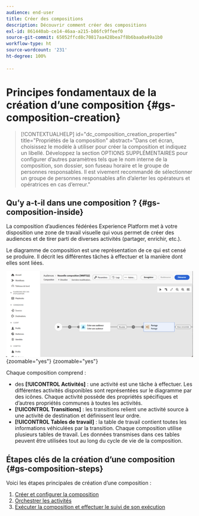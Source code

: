```yaml
---
audience: end-user
title: Créer des compositions
description: Découvrir comment créer des compositions
exl-id: 861440ab-ce14-46aa-a215-b86fc9ffeef0
source-git-commit: 65052ffcd8c70817aa428bea7f8b6baa0a49a1b0
workflow-type: ht
source-wordcount: '231'
ht-degree: 100%

---
```


# Principes fondamentaux de la création d’une composition {#gs-composition-creation}

>[!CONTEXTUALHELP]
>id="dc_composition_creation_properties"
>title="Propriétés de la composition"
>abstract="Dans cet écran, choisissez le modèle à utiliser pour créer la composition et indiquez un libellé. Développez la section OPTIONS SUPPLÉMENTAIRES pour configurer d’autres paramètres tels que le nom interne de la composition, son dossier, son fuseau horaire et le groupe de personnes responsables. Il est vivement recommandé de sélectionner un groupe de personnes responsables afin d’alerter les opérateurs et opératrices en cas d’erreur."

## Qu’y a-t-il dans une composition ? {#gs-composition-inside}

La composition d’audiences fédérées Experience Platform met à votre disposition une zone de travail visuelle qui vous permet de créer des audiences et de tirer parti de diverses activités (partager, enrichir, etc.).

Le diagramme de composition est une représentation de ce qui est censé se produire. Il décrit les différentes tâches à effectuer et la manière dont elles sont liées.

![](assets/composition-example.png){zoomable="yes"} {zoomable="yes"}

Chaque composition comprend :

* des **[!UICONTROL Activités]** : une activité est une tâche à effectuer. Les différentes activités disponibles sont représentées sur le diagramme par des icônes. Chaque activité possède des propriétés spécifiques et d’autres propriétés communes à toutes les activités.
* **[!UICONTROL Transitions]** : les transitions relient une activité source à une activité de destination et définissent leur ordre.
* **[!UICONTROL Tables de travail]** : la table de travail contient toutes les informations véhiculées par la transition. Chaque composition utilise plusieurs tables de travail. Les données transmises dans ces tables peuvent être utilisées tout au long du cycle de vie de la composition.

## Étapes clés de la création dʼune composition {#gs-composition-steps}

Voici les étapes principales de création dʼune composition :

1. [Créer et configurer la composition](../compositions/create-composition.md)
1. [Orchestrer les activités](../compositions/orchestrate-activities.md)
1. [Exécuter la composition et effectuer le suivi de son exécution](../compositions/start-monitor-composition.md)
